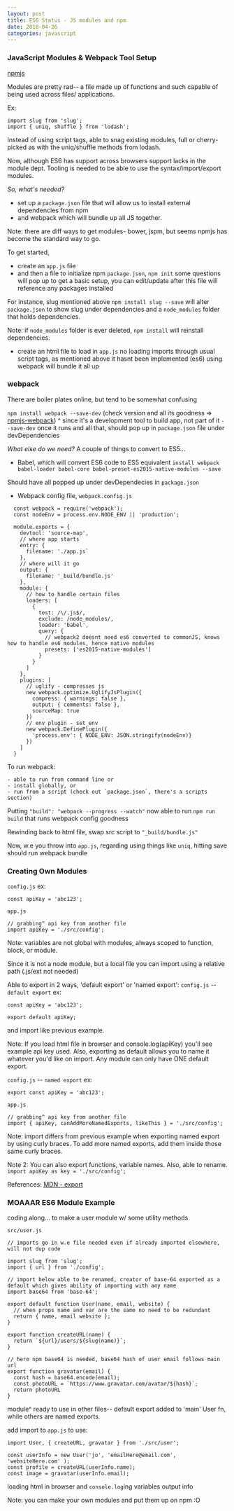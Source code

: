 ```yaml
---
layout: post
title: ES6 Status - JS modules and npm
date: 2018-04-26
categories: javascript
---
```


### JavaScript Modules & Webpack Tool Setup

[npmjs](https://www.npmjs.com/)

Modules are pretty rad-- a file made up of functions and such capable of being used across files/ applications.

Ex:
```
import slug from 'slug';
import { uniq, shuffle } from 'lodash';

```
Instead of using script tags, able to snag existing modules, full or cherry-picked as with the uniq/shuffle methods from lodash.

Now, although ES6 has support across browsers support lacks in the module dept. Tooling is needed to be able to use the syntax/import/export modules.

*So, what's needed?*
  - set up a `package.json` file that will allow us to install external dependencies from npm
  - and webpack which will bundle up all JS together.
  
Note: there are diff ways to get modules- bower, jspm, but seems npmjs has become the standard way to go.

To get started,
  - create an `app.js` file 
  - and then a file to initialize npm `package.json`, `npm init`
  some questions will pop up to get a basic setup, you can edit/update after
  this file will reference any packages installed
  
 For instance, slug mentioned above `npm install slug --save` will alter `package.json` to show slug under dependencies and a `node_modules` folder that holds dependencies.
 
 Note: if `node_modules` folder is ever deleted, `npm install` will reinstall dependencies.
 
  - create an html file to load in `app.js`
    no loading imports through usual script tags, as mentioned above it hasnt been implemented (es6)
    using webpack will bundle it all up
    
 ### webpack
 There are boiler plates online, but tend to be somewhat confusing
 
 `npm install webpack --save-dev` (check version and all its goodness => [npmjs-webpack](https://www.npmjs.com/package/webpack))
 ^ since it's a development tool to build app, not part of it `--save-dev`
 once it runs and all that, should pop up in `package.json` file under devDependencies
 
 *What else do we need?*
 A couple of things to convert to ES5...
 
  - Babel, which will convert ES6 code to ES5 equivalent
  `install webpack babel-loader babel-core babel-preset-es2015-native-modules --save`
  
  Should have all popped up under devDependecies in `package.json`
  
  - Webpack config file, `webpack.config.js`
  
```
  const webpack = require('webpack');
  const nodeEnv = process.env.NODE_ENV || 'production';
  
  module.exports = {
    devtool: 'source-map',
    // where app starts
    entry: {
      filename: './app.js`
    },
    // where will it go
    output: {
      filename: '_build/bundle.js'
    },
    module: {
      // how to handle certain files
      loaders: [
        {
          test: /\/.js$/,
          exclude: /node_modules/,
          loader: 'babel',
          query: {
            // webpack2 doesnt need es6 converted to commonJS, knows how to handle es6 modules, hence native modules
            presets: ['es2015-native-modules']
          }
        }
      ]
    },
    plugins: [
      // uglify - compresses js
      new webpack.optimize.UglifyJsPlugin({
        compress: { warnings: false },
        output: { comments: false },
        sourceMap: true
      })
      // env plugin - set env
      new webpack.DefinePlugin({
        'process.env': { NODE_ENV: JSON.stringify(nodeEnv)}
      })
    ]
  }

```
  To run webpack:
  
    - able to run from command line or 
    - install globally, or
    - run from a script (check out `package.json`, there's a scripts section)
    
   Putting `"build": "webpack --progress --watch"` now able to run `npm run build` that runs webpack config goodness
   
Rewinding back to html file, swap src script to `"_build/bundle.js"`

Now, w.e you throw into `app.js`, regarding using things like `uniq`, hitting save should run webpack bundle

### Creating Own Modules

`config.js` ex:
```
const apiKey = 'abc123'; 

```

`app.js`
```
// grabbing^ api key from another file
import apiKey = './src/config';

```

Note: variables are not global with modules, always scoped to function, block, or module.

Since it is not a node module, but a local file you can import using a relative path (.js/ext not needed)

Able to export in 2 ways, 'default export' or 'named export':
`config.js` -- `default export` ex:
```
const apiKey = 'abc123';

export default apiKey; 

```
and import like previous example.

Note: If you load html file in browser and console.log(apiKey) you'll see example api key used. Also, exporting as default allows you to name it whatever you'd like on import. Any module can only have ONE default export.

`config.js` -- `named export` ex:
```
export const apiKey = 'abc123';

```

`app.js`
```
// grabbing^ api key from another file
import { apiKey, canAddMoreNamedExports, likeThis } = './src/config';

```
Note: import differs from previous example when exporting named export by using curly braces. To add more named exports, add them inside those same curly braces.

Note 2: You can also export functions, variable names. Also, able to rename. `import apiKey as key = './src/config';`

References:
[MDN - export](https://developer.mozilla.org/en-US/docs/Web/JavaScript/Reference/Statements/export)

### MOAAAR ES6 Module Example

coding along...
to make a user module w/ some utility methods

`src/user.js`
```
// imports go in w.e file needed even if already imported elsewhere, will not dup code

import slug from 'slug';
import { url } from './config';

// import below able to be renamed, creator of base-64 exported as a default which gives ability of importing with any name
import base64 from 'base-64';

export default function User(name, email, website) {
  // when props name and var are the same no need to be redundant
  return { name, email website };
}

export function createURL(name) {
  return `${url}/users/${slug(name)}`;
}

// here npm base64 is needed, base64 hash of user email follows main url
export function gravatar(email) {
  const hash = base64.encode(email);
  const photoURL = `https://www.gravatar.com/avatar/${hash}`;
  return photoURL
}

```
module^ ready to use in other files-- 
default export added to 'main' User fn, while others are named exports.

add import to `app.js` to use:
```
import User, { createURL, gravatar } from './src/user';

const userInfo = new User('jo', 'emailHere@email.com', 'websiteHere.com' );
const profile = createURL(userInfo.name);
const image = gravatar(userInfo.email);

```
loading html in browser and `console.log`ing variables output info

Note: you can make your own modules and put them up on npm :O